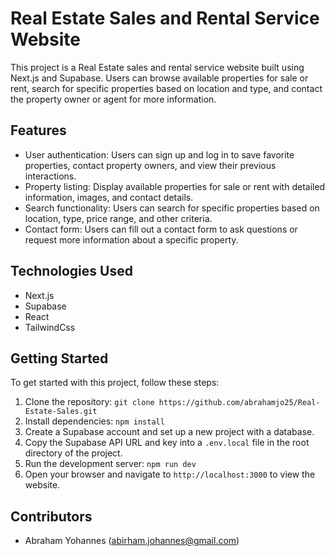 # Real Estate Sales and Rental Service Website

This project is a Real Estate sales and rental service website built using Next.js and Supabase. Users can browse available properties for sale or rent, search for specific properties based on location and type, and contact the property owner or agent for more information.

## Features
- User authentication: Users can sign up and log in to save favorite properties, contact property owners, and view their previous interactions.
- Property listing: Display available properties for sale or rent with detailed information, images, and contact details.
- Search functionality: Users can search for specific properties based on location, type, price range, and other criteria.
- Contact form: Users can fill out a contact form to ask questions or request more information about a specific property.

## Technologies Used
- Next.js
- Supabase
- React
- TailwindCss

## Getting Started
To get started with this project, follow these steps:

1. Clone the repository: `git clone https://github.com/abrahamjo25/Real-Estate-Sales.git`
2. Install dependencies: `npm install`
3. Create a Supabase account and set up a new project with a database.
4. Copy the Supabase API URL and key into a `.env.local` file in the root directory of the project.
5. Run the development server: `npm run dev`
6. Open your browser and navigate to `http://localhost:3000` to view the website.

## Contributors
- Abraham Yohannes (abirham.johannes@gmail.com)
